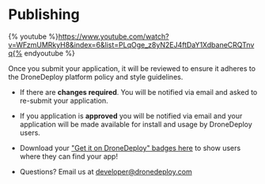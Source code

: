 # Publishing

{% youtube %}https://www.youtube.com/watch?v=WFzmUMRkyH8&index=6&list=PLqOge_z8yN2EJ4ftDaY1XdbaneCRQTnvq{% endyoutube %}

Once you submit your application, it will be reviewed to ensure it adheres to the DroneDeploy platform policy and style guidelines.

 
* If there are __changes required__. You will be notified via email and asked to re-submit your application.

* If you application is __approved__ you will be notified via email and your application will be made available for install and usage by DroneDeploy users.

* Download your ["Get it on DroneDeploy" badges here](https://www.dropbox.com/sh/a3baugjz3e2r0pj/AAAGaGrclU3aBFye3pBH2sgDa?dl=0) to show users where they can find your app!

* Questions? Email us at developer@dronedeploy.com 